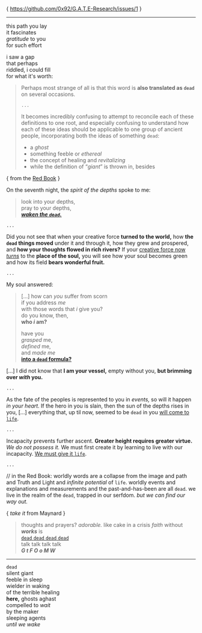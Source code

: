 { https://github.com/0x92/G.A.T.E-Research/issues/1 } 

---

this path you lay \
it fascinates \
_gratitude_ to you \
for such effort

i saw a gap \
that perhaps \
riddled, i could fill \
for what it's worth:

> Perhaps most strange of all is that this word is **also translated as `dead`** on several occasions.
>
> `...`
>
> It becomes incredibly confusing to attempt to reconcile each of these definitions to one root, and especially confusing to understand how each of these ideas should be applicable to one group of ancient people, incorporating both the ideas of something `dead`:
> * a _ghost_
> * something feeble or _ethereal_
> * the concept of healing and _revitalizing_
> * while the definition of “_giant_” is thrown in, besides

{ from the [Red Book](https://connectuum.github.io/redbook) }

On the seventh night, the _spirit of the depths_ spoke to me:

> look into your depths, \
> pray to your depths, \
> [_**waken the `dead`.**_](https://connectuum.github.io/redbook/liber-primus/3-on-the-service-of-the-soul.html#waken)

`...`

Did you not see that when your creative force **turned to the world,** how **the `dead` things moved** under it and through it, how they grew and prospered, and **how your thoughts flowed in rich rivers?** If your [creative force now _turns_](https://connectuum.github.io/redbook/liber-primus/4a-the-desert.html#enduring) to the **place of the soul,** you will see how your soul becomes green and how its field **bears wonderful fruit.**

`...`

My soul answered:

> [...] how can _you_ suffer from scorn \
if you address _me_ \
with those words that _i_ give you? \
do you know, then, \
**who _i_ am?**
>
> have you \
_grasped_ me, \
_defined_ me, \
and _made me_ \
[**into a `dead` formula?**](https://connectuum.github.io/redbook/liber-primus/4b-experiences-in-the-desert.html#vessel)

[...] I did not know that **I am your vessel,** empty without you, **but brimming over _with_ you.**

`...`

As the fate of the peoples is represented to you in _events,_ so will it happen _in your heart._ If the hero in you is slain, then the sun of the depths rises in you, [...] everything that, up til now, seemed to be `dead` in you [will come to `life`](https://connectuum.github.io/redbook/liber-primus/5-descent-into-hell-in-the-future.html#sacrifice).

`...`

Incapacity prevents further ascent. **Greater height requires greater virtue.** _We do not possess it._ We must first create it by learning to live with our incapacity. [We must give it `life`](https://connectuum.github.io/redbook/liber-primus/5-descent-into-hell-in-the-future.html#hero).

`...`

// in the Red Book: worldly words are a collapse from the image and path and Truth and Light and _infinite potential_ of `life`. worldly events and explanations and measurements and the past-and-has-been are all `dead`. we live in the realm of the `dead`, trapped in our serfdom. _but we can find our way out._

{ _take it_ from Maynard }

> thoughts and prayers?
> _adorable._
> like cake in a crisis
> _faith_ without _**works**_ is \
> [`dead` `dead` `dead` `dead`](https://www.youtube.com/watch?v=-aOyAvbj2Fg) \
> talk talk talk talk \
> _**G t F O o M W**_

---

`dead` \
silent giant \
feeble in sleep \
wielder in waking \
of the terrible healing \
**here,** ghosts aghast \
compelled to _wait_ \
by the maker \
sleeping agents \
_until we wake_
